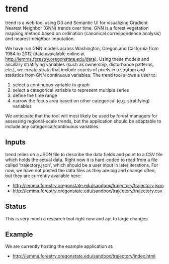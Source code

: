 trend
==========
trend is a web tool using D3 and Semantic UI for visualizing Gradient
Nearest Neighbor (GNN) trends over time.  GNN is a forest vegetation
mapping method based on ordination (canonical correspondence analysis) and
nearest-neighbor imputation.

We have run GNN models across Washington, Oregon and California from 1984
to 2012 (data avaialable online at http://lemma.forestry.oregonstate.edu/data).
Using these models and ancillary stratifying variables (such as
ownership, disturbance patterns, etc.), we create strata that include 
counts of pixels in a stratum and statistics from GNN continuous variables.
The trend tool allows a user to:
  
  1. select a continuous variable to graph
  2. select a categorical variable to represent multiple series
  3. define the time range
  4. narrow the focus area based on other categorical (e.g. stratifying)
     variables

We anticipate that the tool will most likely be used by forest managers for
assessing regional-scale trends, but the application should be adaptable to
include any categorical/continuous variables.

Inputs
------
trend relies on a JSON file to describe the data fields and point to a 
CSV file which holds the actual data.  Right now it is hard-coded to 
read from a file called 'trajectory.json', which should be a user input in
later iterations.  For now, we have not posted the data files as they are 
big and change often, but they are currently available here:

  * http://lemma.forestry.oregonstate.edu/sandbox/trajectory/trajectory.json
  * http://lemma.forestry.oregonstate.edu/sandbox/trajectory/trajectory.csv

Status
------
This is very much a research tool right now and apt to large changes.

Example
-------
We are currently hosting the example application at:

  * http://lemma.forestry.oregonstate.edu/sandbox/trajectory/index.html
